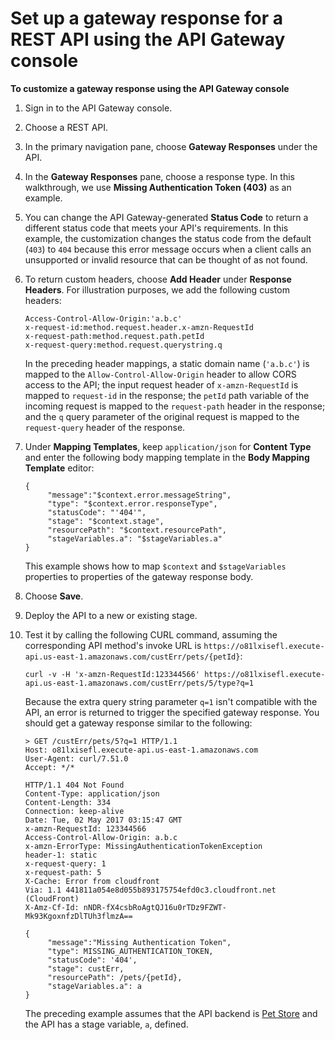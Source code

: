 # Set up a gateway response for a REST API using the API Gateway console<a name="set-up-gateway-response-using-the-console"></a>



**To customize a gateway response using the API Gateway console**

1. Sign in to the API Gateway console\.

1. Choose a REST API\.

1. In the primary navigation pane, choose **Gateway Responses** under the API\. 

1. In the **Gateway Responses** pane, choose a response type\. In this walkthrough, we use **Missing Authentication Token \(403\)** as an example\. 

1. You can change the API Gateway\-generated **Status Code** to return a different status code that meets your API's requirements\. In this example, the customization changes the status code from the default \(`403`\) to `404` because this error message occurs when a client calls an unsupported or invalid resource that can be thought of as not found\.

1. To return custom headers, choose **Add Header** under **Response Headers**\. For illustration purposes, we add the following custom headers: 

   ```
   Access-Control-Allow-Origin:'a.b.c'
   x-request-id:method.request.header.x-amzn-RequestId
   x-request-path:method.request.path.petId
   x-request-query:method.request.querystring.q
   ```

   In the preceding header mappings, a static domain name \(`'a.b.c'`\) is mapped to the `Allow-Control-Allow-Origin` header to allow CORS access to the API; the input request header of `x-amzn-RequestId` is mapped to `request-id` in the response; the `petId` path variable of the incoming request is mapped to the `request-path` header in the response; and the `q` query parameter of the original request is mapped to the `request-query` header of the response\.

1. Under **Mapping Templates**, keep `application/json` for **Content Type** and enter the following body mapping template in the **Body Mapping Template** editor:

   ```
   {
        "message":"$context.error.messageString",
        "type": "$context.error.responseType",
        "statusCode": "'404'",
        "stage": "$context.stage",
        "resourcePath": "$context.resourcePath",
        "stageVariables.a": "$stageVariables.a"
   }
   ```

   This example shows how to map `$context` and `$stageVariables` properties to properties of the gateway response body\.

1. Choose **Save**\.

1. Deploy the API to a new or existing stage\.

1. Test it by calling the following CURL command, assuming the corresponding API method's invoke URL is `https://o81lxisefl.execute-api.us-east-1.amazonaws.com/custErr/pets/{petId}`:

   ```
   curl -v -H 'x-amzn-RequestId:123344566' https://o81lxisefl.execute-api.us-east-1.amazonaws.com/custErr/pets/5/type?q=1
   ```

   Because the extra query string parameter `q=1` isn't compatible with the API, an error is returned to trigger the specified gateway response\. You should get a gateway response similar to the following:

   ```
   > GET /custErr/pets/5?q=1 HTTP/1.1
   Host: o81lxisefl.execute-api.us-east-1.amazonaws.com
   User-Agent: curl/7.51.0
   Accept: */*
    
   HTTP/1.1 404 Not Found
   Content-Type: application/json
   Content-Length: 334
   Connection: keep-alive
   Date: Tue, 02 May 2017 03:15:47 GMT
   x-amzn-RequestId: 123344566
   Access-Control-Allow-Origin: a.b.c
   x-amzn-ErrorType: MissingAuthenticationTokenException
   header-1: static
   x-request-query: 1
   x-request-path: 5
   X-Cache: Error from cloudfront
   Via: 1.1 441811a054e8d055b893175754efd0c3.cloudfront.net (CloudFront)
   X-Amz-Cf-Id: nNDR-fX4csbRoAgtQJ16u0rTDz9FZWT-Mk93KgoxnfzDlTUh3flmzA==
    
   {
        "message":"Missing Authentication Token",
        "type": MISSING_AUTHENTICATION_TOKEN,
        "statusCode": '404',
        "stage": custErr,
        "resourcePath": /pets/{petId},
        "stageVariables.a": a
   }
   ```

   The preceding example assumes that the API backend is [Pet Store](http://petstore-demo-endpoint.execute-api.com/petstore/pets) and the API has a stage variable, `a`, defined\.
